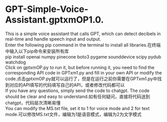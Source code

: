 # GPT-Simple-Voice-Assistant.gptxmOP1.0.
This is a simple voice assistant that calls GPT, which can detect decibels in real-time and handle speech input and output.                                                              
Enter the following pip command in the terminal to install all libraries.在终端中输入以下pip命令来安装所有库                                                                           
pip install openai numpy pinecone boto3 pygame sounddevice scipy pydub watchdog                                                                              
Click on gptxmOP.py to run it, but before running it, you need to find the corresponding API code in GPTxm1.py and fill in your own API or modify the code.点击gptxmOP.py就可以运行了，但是在运行之前你需要在GPTxm1.py中找到对应的API填写的代码填写自己的API，或者修改代码都可以                                                                                              
If you have any questions, simply send the code to chatgpt. The code should be clear and easy to understand.如有任何疑问，直接将代码送到chatgpt，代码层次清晰易懂                                                      
You can modify the MS.txt file, set it to 1 for voice mode and 2 for text mode.可以修改MS.txt文件，编辑为1是语音模式，编辑为2为文字模式                     
